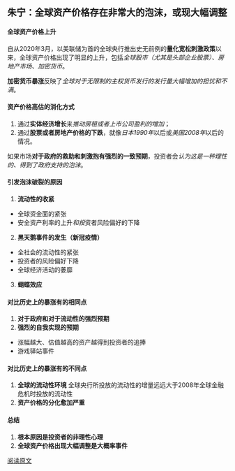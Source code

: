 ## 朱宁：全球资产价格存在非常大的泡沫，或现大幅调整

#### 全球资产价格上升

自从2020年3月，以美联储为首的全球央行推出史无前例的**量化宽松刺激政策**以来，全球资产价格出现了明显的上升，包括*全球股市（尤其是头部企业股票）、房地产市场、加密货币*。

**加密货币暴涨**反映了*全球对于无限制的主权货币发行的发行量大幅增加的担忧和不满*。

#### 资产价格高估的消化方式
1. 通过**实体经济增长**来*推动房租或者上市公司盈利的增加*；
2. 通过**股票或者房地产价格的下跌**，就像*日本1990年*以后或*美国2008年*以后的情况。

如果市场**对于政府的救助和刺激抱有强烈的一致预期**，投资者会*认为这是一种理性的、得到了政府支持的泡沫*。

#### 引发泡沫破裂的原因



1. **流动性的收紧**
* 全球资金面的紧张
* 安全资产利率的上升*和投*资者风险偏好的下降

2. **黑天鹅事件的发生（新冠疫情）**
* 全社会的流动性的紧张
* 投资者的风险偏好下降
* 全球经济活动的萎靡

3. **蝴蝶效应**

#### 对比历史上的暴涨有的相同点

1. **对于政府和对于流动性的强烈预期**
2. **强烈的自我实现的预期**
* 涨幅越大、估值越高的资产越得到投资者的追捧
* 游戏驿站事件

#### 对比历史上的暴涨有的不同点
1. **全球的流动性环境**
全球央行所投放的流动性的增量远远大于2008年全球金融危机时投放的流动性
2.  **资产价格的分化愈加严重**

#### 总结
1. **根本原因是投资者的非理性心理**
2. **全球资产价格出现大幅调整是大概率事件**

[阅读原文](https://m.huxiu.com/article/411050.html)
